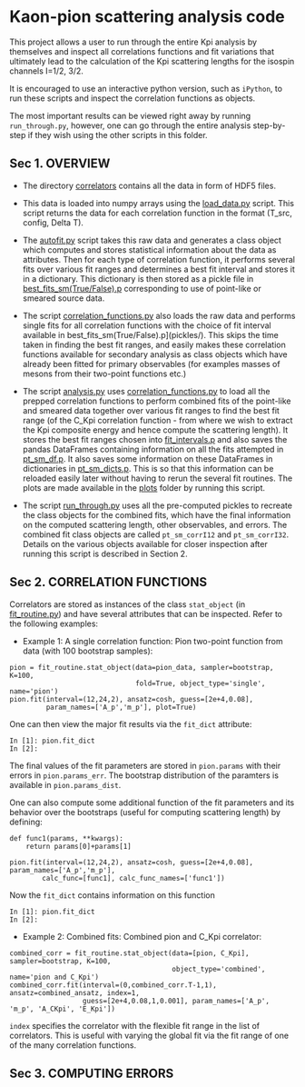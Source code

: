 # Kaon-pion scattering analysis code

This project allows a user to run through the entire Kpi analysis by themselves
and inspect all correlations functions and fit variations that ultimately lead to 
the calculation of the Kpi scattering lengths for the isospin channels I=1/2, 3/2.

It is encouraged to use an interactive python version, such as `iPython`, to run
these scripts and inspect the correlation functions as objects.

The most important results can be viewed right away by running `run_through.py`, 
however, one can go through the entire analysis step-by-step if they wish using
the other scripts in this folder. 

## Sec 1. OVERVIEW


* The directory [correlators](correlators/) contains all the data in form of HDF5 files.

* This data is loaded into numpy arrays using the [load_data.py](load_data.py) script. This script
returns the data for each correlation function in the format (T_src, config, Delta T).

* The [autofit.py](autofit.py) script takes this raw data and generates a class object which
computes and stores statistical information about the data as attributes. Then for
each type of correlation function, it performs several fits over various fit ranges
and determines a best fit interval and stores it in a dictionary. This dictionary is
then stored as a pickle file in [best_fits_sm(True/False).p](pickles/) corresponding to
use of point-like or smeared source data. 

* The script [correlation_functions.py](correlation_functions.py) also loads the raw data and performs single
fits for all correlation functions with the choice of fit interval available in 
best_fits_sm(True/False).p](pickles/). This skips the time taken in finding the best
fit ranges, and easily makes these correlation functions available for secondary
analysis as class objects which have already been fitted for primary observables
(for examples masses of mesons from their two-point functions etc.)

* The script [analysis.py](analysis.py) uses [correlation_functions.py](correlation_functions.py) to load all the prepped
correlation functions to perform combined fits of the point-like and smeared
data together over various fit ranges to find the best fit range (of the C_Kpi
correlation function - from where we wish to extract the Kpi composite energy
and hence compute the scattering length). It stores the best fit ranges chosen
into [fit_intervals.p](pickles/fit_intervals.p) and also saves the pandas DataFrames containing
information on all the fits attempted in [pt_sm_df.p](pickles/pt_sm_df.p). It also saves
some information on these DataFrames in dictionaries in [pt_sm_dicts.p](pickles/pt_sm_dicts.p).
This is so that this information can be reloaded easily later without having
to rerun the several fit routines. The plots are made available in the [plots](plots/)
folder by running this script.

* The script [run_through.py](run_through.py) uses all the pre-computed pickles to recreate the
class objects for the combined fits, which have the final information on the
computed scattering length, other observables, and errors. The combined fit
class objects are called `pt_sm_corrI12` and `pt_sm_corrI32`. Details on the various
objects available for closer inspection after running this script is described
in Section 2.

## Sec 2. CORRELATION FUNCTIONS

Correlators are stored as instances of the class `stat_object` (in [fit_routine.py](fit_routine.py))
and have several attributes that can be inspected. Refer to the following examples:

* Example 1: A single correlation function: Pion two-point function from data (with
100 bootstrap samples):
```
pion = fit_routine.stat_object(data=pion_data, sampler=bootstrap, K=100,
                               fold=True, object_type='single', name='pion')
pion.fit(interval=(12,24,2), ansatz=cosh, guess=[2e+4,0.08],
         param_names=['A_p','m_p'], plot=True)
```
One can then view the major fit results via the `fit_dict` attribute:
```
In [1]: pion.fit_dict
In [2]: 
```
The final values of the fit parameters are stored in `pion.params` with their errors
in `pion.params_err`. The bootstrap distribution of the paramters is available in 
`pion.params_dist`.

One can also compute some additional function of the fit parameters and its behavior 
over the bootstraps (useful for computing scattering length) by defining:
```
def func1(params, **kwargs):
    return params[0]+params[1]
   
pion.fit(interval=(12,24,2), ansatz=cosh, guess=[2e+4,0.08], param_names=['A_p','m_p'],
        calc_func=[func1], calc_func_names=['func1'])
```
Now the `fit_dict` contains information on this function
```
In [1]: pion.fit_dict
In [2]:
```

* Example 2: Combined fits: Combined pion and C_Kpi correlator:

```
combined_corr = fit_routine.stat_object(data=[pion, C_Kpi], sampler=bootstrap, K=100,
                                        object_type='combined', name='pion and C_Kpi')
combined_corr.fit(interval=(0,combined_corr.T-1,1), ansatz=combined_ansatz, index=1,
                  guess=[2e+4,0.08,1,0.001], param_names=['A_p', 'm_p', 'A_CKpi', 'E_Kpi'])
```
`index` specifies the correlator with the flexible fit range in the list of correlators. This
is useful with varying the global fit via the fit range of one of the many correlation functions.

## Sec 3. COMPUTING ERRORS

